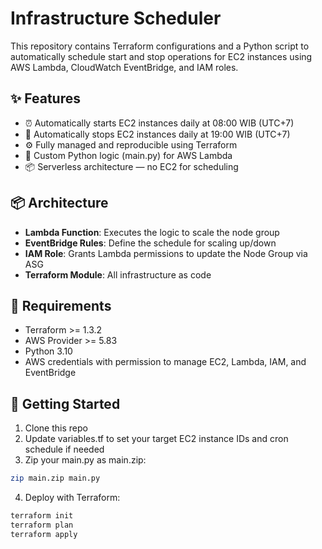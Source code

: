 # Infrastructure Scheduler

This repository contains Terraform configurations and a Python script to automatically schedule start and stop operations for EC2 instances using AWS Lambda, CloudWatch EventBridge, and IAM roles.

## ✨ Features
- ⏰ Automatically starts EC2 instances daily at 08:00 WIB (UTC+7)
- 🛑 Automatically stops EC2 instances daily at 19:00 WIB (UTC+7)
- ⚙️ Fully managed and reproducible using Terraform
- 🐍 Custom Python logic (main.py) for AWS Lambda
- 📦 Serverless architecture — no EC2 for scheduling

## 📦 Architecture

- **Lambda Function**: Executes the logic to scale the node group
- **EventBridge Rules**: Define the schedule for scaling up/down
- **IAM Role**: Grants Lambda permissions to update the Node Group via ASG
- **Terraform Module**: All infrastructure as code

## 🧠 Requirements
- Terraform >= 1.3.2
- AWS Provider >= 5.83
- Python 3.10
- AWS credentials with permission to manage EC2, Lambda, IAM, and EventBridge

## 🚀 Getting Started
1. Clone this repo
2. Update variables.tf to set your target EC2 instance IDs and cron schedule if needed
3. Zip your main.py as main.zip:
```bash
zip main.zip main.py
```
4. Deploy with Terraform:
```bash
terraform init
terraform plan
terraform apply
```